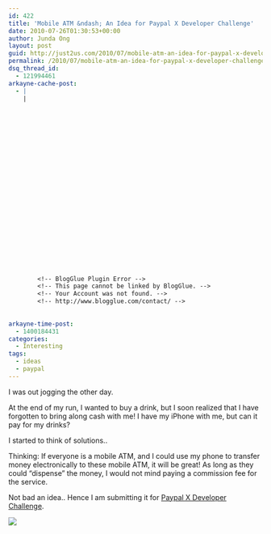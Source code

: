 ```yaml
---
id: 422
title: 'Mobile ATM &ndash; An Idea for Paypal X Developer Challenge'
date: 2010-07-26T01:30:53+00:00
author: Junda Ong
layout: post
guid: http://just2us.com/2010/07/mobile-atm-an-idea-for-paypal-x-developer-challenge/
permalink: /2010/07/mobile-atm-an-idea-for-paypal-x-developer-challenge/
dsq_thread_id:
  - 121994461
arkayne-cache-post:
  - |
    |
        
        
        
        
        
        
        
        
        
        
        
        
        
        
        
        
        
        
        
        
        
        
        
        <!-- BlogGlue Plugin Error -->
        <!-- This page cannot be linked by BlogGlue. -->
        <!-- Your Account was not found. -->
        <!-- http://www.blogglue.com/contact/ -->
        
        
arkayne-time-post:
  - 1400184431
categories:
  - Interesting
tags:
  - ideas
  - paypal
---
```

I was out jogging the other day.

At the end of my run, I wanted to buy a drink, but I soon realized that I have forgotten to bring along cash with me! I have my iPhone with me, but can it pay for my drinks?

I started to think of solutions..

Thinking: If everyone is a mobile ATM, and I could use my phone to transfer money electronically to these mobile ATM, it will be great! As long as they could “dispense” the money, I would not mind paying a commission fee for the service.

Not bad an idea.. Hence I am submitting it for <a href="https://www.x.com/community/ppx/devchallenge" onclick="__gaTracker('send', 'event', 'outbound-article', 'https://www.x.com/community/ppx/devchallenge', 'Paypal X Developer Challenge');">Paypal X Developer Challenge</a>. 

<img style="display: block; float: none; margin-left: auto; margin-right: auto" src="https://www.x.com/servlet/JiveServlet/downloadBody/2282-102-1-2553/dev-challenge-2010.jpg" />

<div style="font-size:0px;height:0px;line-height:0px;margin:0;padding:0;clear:both">
</div>